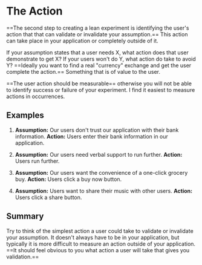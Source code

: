 # The Action

==The second step to creating a lean experiment is identifying the user's action
that that can validate or invalidate your assumption.== This action can
take place in your application or completely outside of it.

If your assumption states that a user needs X, what action does that user
demonstrate to get X? If your users won't do Y, what action do take to avoid Y?
==Ideally you want to find a real "currency" exchange and get the user
complete the action.== Something that is of value to the user.

==The user action should be measurable== otherwise you will not be able to
identify success or failure of your experiment. I find it easiest to measure
actions in occurrences.

## Examples

1. **Assumption:**
   Our users don't trust our application with their bank information.
   **Action:**
   Users enter their bank information in our application.

1. **Assumption:**
   Our users need verbal support to run further.
   **Action:**
   Users run further.

1. **Assumption:**
   Our users want the convenience of a one-click grocery buy.
   **Action:**
   Users click a buy now button.

1. **Assumption:**
   Users want to share their music with other users.
   **Action:**
   Users click a share button.

## Summary

Try to think of the simplest action a user could take to validate or invalidate
your assumption. It doesn't always have to be in your application, but typically
it is more difficult to measure an action outside of your application. ==It
should feel obvious to you what action a user will take that gives you
validation.==
